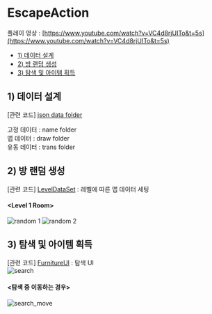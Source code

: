 # EscapeAction
플레이 영상 : [https://www.youtube.com/watch?v=VC4d8rjUITo&t=5s](https://www.youtube.com/watch?v=VC4d8rjUITo&t=5s)

- [1) 데이터 설계](https://github.com/KimHeeRyeong/EscapeAction#1-데이터-설계)
- [2) 방 랜덤 생성](https://github.com/KimHeeRyeong/EscapeAction#2-방-랜덤-생성)
- [3) 탐색 및 아이템 획득](https://github.com/KimHeeRyeong/EscapeAction#3-탐색-및-아이템-획득)

## 1) 데이터 설계
[관련 코드] [json data folder](https://github.com/KimHeeRyeong/EscapeAction/tree/master/jsonData)   
  
  고정 데이터 :  name folder  
  맵 데이터 : draw folder  
  유동 데이터 : trans folder  

## 2) 방 랜덤 생성  
[관련 코드] [LevelDataSet](https://github.com/KimHeeRyeong/EscapeAction/blob/master/Proto/proj.win32/LevelDataSet.cpp) : 레벨에 따른 맵 데이터 세팅  
#### <Level 1 Room>  
![random 1](https://github.com/KimHeeRyeong/EscapeAction/blob/master/GIF/randomRoom1.gif.gif)
![random 2](https://github.com/KimHeeRyeong/EscapeAction/blob/master/GIF/randomRoom2.gif.gif)

## 3) 탐색 및 아이템 획득 
[관련 코드] [FurnitureUI](https://github.com/KimHeeRyeong/EscapeAction/blob/master/Proto/proj.win32/FurnitureUI.cpp) : 탐색 UI   
![search](https://github.com/KimHeeRyeong/EscapeAction/blob/master/GIF/search.gif)
  
#### <탐색 중 이동하는 경우>
![search_move](https://github.com/KimHeeRyeong/EscapeAction/blob/master/GIF/search_move.gif)
